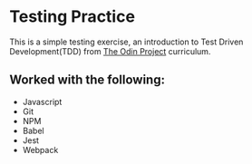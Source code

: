 # Testing Practice

This is a simple testing exercise, an introduction to Test Driven Development(TDD) from [The Odin Project](https://www.theodinproject.com) curriculum.

## Worked with the following:

- Javascript
- Git
- NPM
- Babel
- Jest
- Webpack

